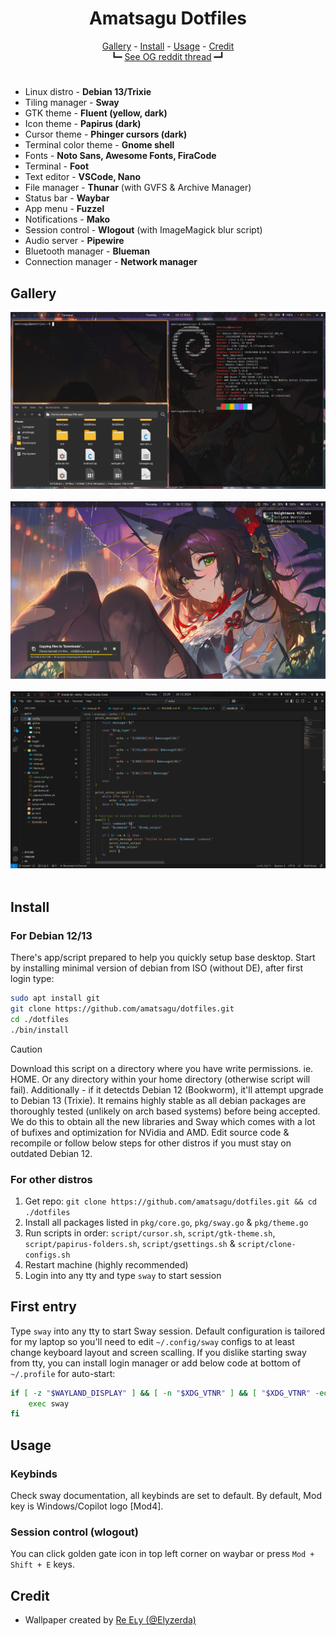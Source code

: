 <h1 align=center>Amatsagu Dotfiles</h1>

<div align="center">
<a href="#gallery">Gallery</a> - <a href="#install">Install</a> - <a href="#usage">Usage</a> - <a href="#credit">Credit</a>
<br>
┗━ <a href="https://www.reddit.com/r/unixporn/comments/1d9r6a8/sway_like_falling_petals_and_flowing_water/">See OG reddit thread</a> ━┛
</div>

<h1></h1>

- Linux distro - **Debian 13/Trixie**
- Tiling manager - **Sway**
- GTK theme - **Fluent (yellow, dark)**
- Icon theme - **Papirus (dark)**
- Cursor theme - **Phinger cursors (dark)**
- Terminal color theme - **Gnome shell**
- Fonts - **Noto Sans, Awesome Fonts, FiraCode**
- Terminal - **Foot**
- Text editor - **VSCode, Nano**
- File manager - **Thunar** (with GVFS & Archive Manager)
- Status bar - **Waybar**
- App menu - **Fuzzel**
- Notifications - **Mako**
- Session control - **Wlogout** (with ImageMagick blur script)
- Audio server - **Pipewire**
- Bluetooth manager - **Blueman**
- Connection manager - **Network manager**

## Gallery
![tilling view](.github/1.png)
<br><br>
![floating windows view](.github/2.png)
<br><br>
![fullscreen view](.github/3.png)
<br><br>

## Install

### For Debian 12/13
There's app/script prepared to help you quickly setup base desktop. Start by installing minimal version of debian from ISO (without DE), after first login type:
```sh
sudo apt install git
git clone https://github.com/amatsagu/dotfiles.git
cd ./dotfiles
./bin/install
```
> [!CAUTION] 
> Download this script on a directory where you have write permissions. ie. HOME. Or any directory within your home directory (otherwise script will fail). Additionally - if it detectds Debian 12 (Bookworm), it'll attempt upgrade to Debian 13 (Trixie). It remains highly stable as all debian packages are thoroughly tested (unlikely on arch based systems) before being accepted. We do this to obtain all the new libraries and Sway which comes with a lot of bufixes and optimization for NVidia and AMD. Edit source code & recompile or follow below steps for other distros if you must stay on outdated Debian 12.

### For other distros
1. Get repo: `git clone https://github.com/amatsagu/dotfiles.git && cd ./dotfiles`
2. Install all packages listed in `pkg/core.go`, `pkg/sway.go` & `pkg/theme.go`
3. Run scripts in order: `script/cursor.sh`, `script/gtk-theme.sh`, `script/papirus-folders.sh`, `script/gsettings.sh` & `script/clone-configs.sh`
4. Restart machine (highly recommended)
5. Login into any tty and type `sway` to start session

## First entry
Type `sway` into any tty to start Sway session. Default configuration is tailored for my laptop so you'll need to edit `~/.config/sway` configs to at least change keyboard layout and screen scalling. If you dislike starting sway from tty, you can install login manager or add below code at bottom of `~/.profile` for auto-start:
```sh
if [ -z "$WAYLAND_DISPLAY" ] && [ -n "$XDG_VTNR" ] && [ "$XDG_VTNR" -eq 1 ] ; then
    exec sway
fi
```

## Usage

### Keybinds
Check sway documentation, all keybinds are set to default. By default, Mod key is Windows/Copilot logo [Mod4].

### Session control (wlogout)
You can click golden gate icon in top left corner on waybar or press `Mod + Shift + E` keys.

## Credit
- Wallpaper created by [Re Eʟy (@Elyzerda)](https://x.com/elyzerda/status/1833474305729921168?t=Au0iDGAeCAdQdHbwjKoD_Q)
